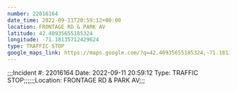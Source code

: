 ```yaml
---
number: 22016164
date_time: 2022-09-11T20:59:12+00:00
location: FRONTAGE RD & PARK AV
latitude: 42.40935655185324
longitude: -71.18135712429624
type: TRAFFIC STOP
google_maps_link: https://maps.google.com/?q=42.40935655185324,-71.18135712429624
---
```


;;;Incident #: 22016164  Date: 2022-09-11 20:59:12   Type: TRAFFIC STOP;;;;;;Location: FRONTAGE RD & PARK AV;;;
